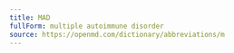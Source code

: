 ```yaml
---
title: MAD
fullForm: multiple autoimmune disorder
source: https://openmd.com/dictionary/abbreviations/m
---
```

